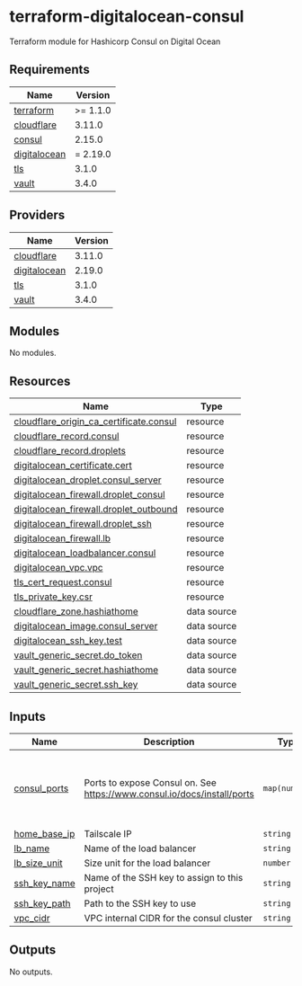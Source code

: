 # terraform-digitalocean-consul
Terraform module for Hashicorp Consul on Digital Ocean

<!-- BEGIN_TF_DOCS -->
## Requirements

| Name | Version |
|------|---------|
| <a name="requirement_terraform"></a> [terraform](#requirement\_terraform) | >= 1.1.0 |
| <a name="requirement_cloudflare"></a> [cloudflare](#requirement\_cloudflare) | 3.11.0 |
| <a name="requirement_consul"></a> [consul](#requirement\_consul) | 2.15.0 |
| <a name="requirement_digitalocean"></a> [digitalocean](#requirement\_digitalocean) | = 2.19.0 |
| <a name="requirement_tls"></a> [tls](#requirement\_tls) | 3.1.0 |
| <a name="requirement_vault"></a> [vault](#requirement\_vault) | 3.4.0 |

## Providers

| Name | Version |
|------|---------|
| <a name="provider_cloudflare"></a> [cloudflare](#provider\_cloudflare) | 3.11.0 |
| <a name="provider_digitalocean"></a> [digitalocean](#provider\_digitalocean) | 2.19.0 |
| <a name="provider_tls"></a> [tls](#provider\_tls) | 3.1.0 |
| <a name="provider_vault"></a> [vault](#provider\_vault) | 3.4.0 |

## Modules

No modules.

## Resources

| Name | Type |
|------|------|
| [cloudflare_origin_ca_certificate.consul](https://registry.terraform.io/providers/cloudflare/cloudflare/3.11.0/docs/resources/origin_ca_certificate) | resource |
| [cloudflare_record.consul](https://registry.terraform.io/providers/cloudflare/cloudflare/3.11.0/docs/resources/record) | resource |
| [cloudflare_record.droplets](https://registry.terraform.io/providers/cloudflare/cloudflare/3.11.0/docs/resources/record) | resource |
| [digitalocean_certificate.cert](https://registry.terraform.io/providers/digitalocean/digitalocean/2.19.0/docs/resources/certificate) | resource |
| [digitalocean_droplet.consul_server](https://registry.terraform.io/providers/digitalocean/digitalocean/2.19.0/docs/resources/droplet) | resource |
| [digitalocean_firewall.droplet_consul](https://registry.terraform.io/providers/digitalocean/digitalocean/2.19.0/docs/resources/firewall) | resource |
| [digitalocean_firewall.droplet_outbound](https://registry.terraform.io/providers/digitalocean/digitalocean/2.19.0/docs/resources/firewall) | resource |
| [digitalocean_firewall.droplet_ssh](https://registry.terraform.io/providers/digitalocean/digitalocean/2.19.0/docs/resources/firewall) | resource |
| [digitalocean_firewall.lb](https://registry.terraform.io/providers/digitalocean/digitalocean/2.19.0/docs/resources/firewall) | resource |
| [digitalocean_loadbalancer.consul](https://registry.terraform.io/providers/digitalocean/digitalocean/2.19.0/docs/resources/loadbalancer) | resource |
| [digitalocean_vpc.vpc](https://registry.terraform.io/providers/digitalocean/digitalocean/2.19.0/docs/resources/vpc) | resource |
| [tls_cert_request.consul](https://registry.terraform.io/providers/hashicorp/tls/3.1.0/docs/resources/cert_request) | resource |
| [tls_private_key.csr](https://registry.terraform.io/providers/hashicorp/tls/3.1.0/docs/resources/private_key) | resource |
| [cloudflare_zone.hashiathome](https://registry.terraform.io/providers/cloudflare/cloudflare/3.11.0/docs/data-sources/zone) | data source |
| [digitalocean_image.consul_server](https://registry.terraform.io/providers/digitalocean/digitalocean/2.19.0/docs/data-sources/image) | data source |
| [digitalocean_ssh_key.test](https://registry.terraform.io/providers/digitalocean/digitalocean/2.19.0/docs/data-sources/ssh_key) | data source |
| [vault_generic_secret.do_token](https://registry.terraform.io/providers/hashicorp/vault/3.4.0/docs/data-sources/generic_secret) | data source |
| [vault_generic_secret.hashiathome](https://registry.terraform.io/providers/hashicorp/vault/3.4.0/docs/data-sources/generic_secret) | data source |
| [vault_generic_secret.ssh_key](https://registry.terraform.io/providers/hashicorp/vault/3.4.0/docs/data-sources/generic_secret) | data source |

## Inputs

| Name | Description | Type | Default | Required |
|------|-------------|------|---------|:--------:|
| <a name="input_consul_ports"></a> [consul\_ports](#input\_consul\_ports) | Ports to expose Consul on. See https://www.consul.io/docs/install/ports | `map(number)` | <pre>{<br>  "dns": 8600,<br>  "http": 8500,<br>  "serf-lan": 8301,<br>  "server": 8300<br>}</pre> | no |
| <a name="input_home_base_ip"></a> [home\_base\_ip](#input\_home\_base\_ip) | Tailscale IP | `string` | n/a | yes |
| <a name="input_lb_name"></a> [lb\_name](#input\_lb\_name) | Name of the load balancer | `string` | `"consul-lb"` | no |
| <a name="input_lb_size_unit"></a> [lb\_size\_unit](#input\_lb\_size\_unit) | Size unit for the load balancer | `number` | `1` | no |
| <a name="input_ssh_key_name"></a> [ssh\_key\_name](#input\_ssh\_key\_name) | Name of the SSH key to assign to this project | `string` | `"consul-key"` | no |
| <a name="input_ssh_key_path"></a> [ssh\_key\_path](#input\_ssh\_key\_path) | Path to the SSH key to use | `string` | `"~/.ssh/dokey.pub"` | no |
| <a name="input_vpc_cidr"></a> [vpc\_cidr](#input\_vpc\_cidr) | VPC internal CIDR for the consul cluster | `string` | `"10.10.20.0/24"` | no |

## Outputs

No outputs.
<!-- END_TF_DOCS -->